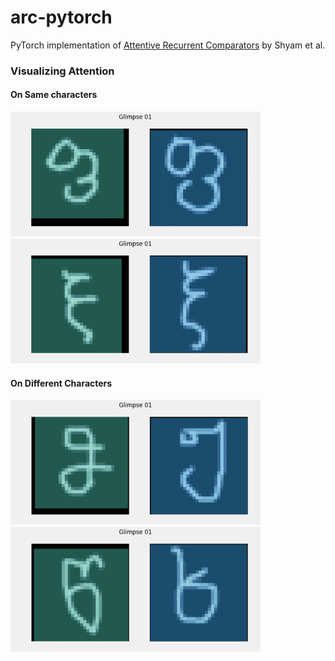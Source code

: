 # arc-pytorch
PyTorch implementation of [Attentive Recurrent Comparators](https://arxiv.org/abs/1703.00767) by Shyam et al.

### Visualizing Attention

#### On Same characters
<img src="visualization/16_4_4_256/sim1.gif" width="400"> <img src="visualization/16_4_4_256/sim2.gif" width="400">

#### On Different Characters
<img src="visualization/16_4_4_256/dis1.gif" width="400"> <img src="visualization/16_4_4_256/dis2.gif" width="400">
